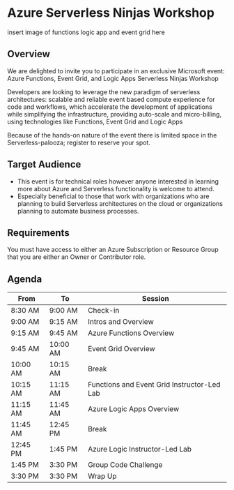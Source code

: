 # Azure Serverless Ninjas Workshop

insert image of functions logic app and event grid here

## Overview

We are delighted to invite you to participate in an exclusive Microsoft event: Azure Functions, Event Grid, and Logic Apps Serverless Ninjas Workshop

Developers are looking to leverage the new paradigm of serverless architectures: scalable and reliable event based compute experience for code and workflows, which accelerate the development of applications while simplifying the infrastructure, providing auto-scale and micro-billing, using technologies like Functions, Event Grid and Logic Apps

Because of the hands-on nature of the event there is limited space in the Serverless-palooza; register to reserve your spot.

## Target Audience

- This event is for technical roles however anyone interested in learning more about Azure and Serverless functionality is welcome to attend.
- Especially beneficial to those that work with organizations who are planning to build Serverless architectures on the cloud or organizations planning to automate business processes.

## Requirements

You must have access to either an Azure Subscription or Resource Group that you are either an Owner or Contributor role.

## Agenda

| From     | To       | Session                                     |
|----------|----------|---------------------------------------------|
| 8:30 AM  | 9:00 AM  | Check-in                                    |
| 9:00 AM  | 9:15 AM  | Intros and Overview                         |
| 9:15 AM  | 9:45 AM  | Azure Functions Overview                    |
| 9:45 AM  | 10:00 AM | Event Grid Overview                         |
| 10:00 AM | 10:15 AM | Break                                       |
| 10:15 AM | 11:15 AM | Functions and Event Grid Instructor-Led Lab |
| 11:15 AM | 11:45 AM | Azure Logic Apps Overview                   |
| 11:45 AM | 12:45 PM | Break                                       |
| 12:45 PM | 1:45 PM  | Azure Logic Instructor-Led Lab              |
| 1:45 PM  | 3:30 PM  | Group Code Challenge                        |
| 3:30 PM  | 3:30 PM  | Wrap Up                                     |
